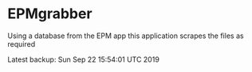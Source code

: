 # EPMgrabber
Using a database from the EPM app this application scrapes the files as required


Latest backup: Sun Sep 22 15:54:01 UTC 2019
